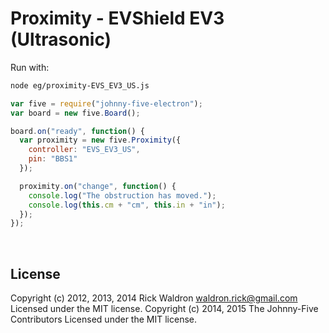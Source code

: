 <!--remove-start-->

# Proximity - EVShield EV3 (Ultrasonic)

<!--remove-end-->








Run with:
```bash
node eg/proximity-EVS_EV3_US.js
```


```javascript
var five = require("johnny-five-electron");
var board = new five.Board();

board.on("ready", function() {
  var proximity = new five.Proximity({
    controller: "EVS_EV3_US",
    pin: "BBS1"
  });

  proximity.on("change", function() {
    console.log("The obstruction has moved.");
    console.log(this.cm + "cm", this.in + "in");
  });
});

```








&nbsp;

<!--remove-start-->

## License
Copyright (c) 2012, 2013, 2014 Rick Waldron <waldron.rick@gmail.com>
Licensed under the MIT license.
Copyright (c) 2014, 2015 The Johnny-Five Contributors
Licensed under the MIT license.

<!--remove-end-->

